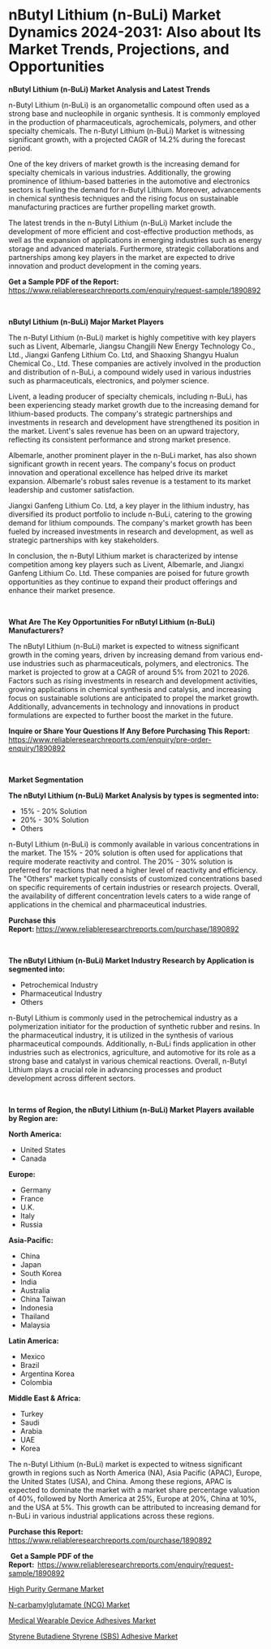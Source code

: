 <p><h1>nButyl Lithium (n-BuLi) Market Dynamics 2024-2031: Also about Its Market Trends, Projections, and Opportunities</h1></p><p><strong>nButyl Lithium (n-BuLi) Market Analysis and Latest Trends</strong></p>
<p><p>n-Butyl Lithium (n-BuLi) is an organometallic compound often used as a strong base and nucleophile in organic synthesis. It is commonly employed in the production of pharmaceuticals, agrochemicals, polymers, and other specialty chemicals. The n-Butyl Lithium (n-BuLi) Market is witnessing significant growth, with a projected CAGR of 14.2% during the forecast period.</p><p>One of the key drivers of market growth is the increasing demand for specialty chemicals in various industries. Additionally, the growing prominence of lithium-based batteries in the automotive and electronics sectors is fueling the demand for n-Butyl Lithium. Moreover, advancements in chemical synthesis techniques and the rising focus on sustainable manufacturing practices are further propelling market growth.</p><p>The latest trends in the n-Butyl Lithium (n-BuLi) Market include the development of more efficient and cost-effective production methods, as well as the expansion of applications in emerging industries such as energy storage and advanced materials. Furthermore, strategic collaborations and partnerships among key players in the market are expected to drive innovation and product development in the coming years.</p></p>
<p><strong>Get a Sample PDF of the Report:&nbsp;</strong> <a href="https://www.reliableresearchreports.com/enquiry/request-sample/1890892">https://www.reliableresearchreports.com/enquiry/request-sample/1890892</a></p>
<p>&nbsp;</p>
<p><strong>nButyl Lithium (n-BuLi) Major Market Players</strong></p>
<p><p>The n-Butyl Lithium (n-BuLi) market is highly competitive with key players such as Livent, Albemarle, Jiangsu Changjili New Energy Technology Co., Ltd., Jiangxi Ganfeng Lithium Co. Ltd, and Shaoxing Shangyu Hualun Chemical Co., Ltd. These companies are actively involved in the production and distribution of n-BuLi, a compound widely used in various industries such as pharmaceuticals, electronics, and polymer science.</p><p>Livent, a leading producer of specialty chemicals, including n-BuLi, has been experiencing steady market growth due to the increasing demand for lithium-based products. The company's strategic partnerships and investments in research and development have strengthened its position in the market. Livent's sales revenue has been on an upward trajectory, reflecting its consistent performance and strong market presence.</p><p>Albemarle, another prominent player in the n-BuLi market, has also shown significant growth in recent years. The company's focus on product innovation and operational excellence has helped drive its market expansion. Albemarle's robust sales revenue is a testament to its market leadership and customer satisfaction.</p><p>Jiangxi Ganfeng Lithium Co. Ltd, a key player in the lithium industry, has diversified its product portfolio to include n-BuLi, catering to the growing demand for lithium compounds. The company's market growth has been fueled by increased investments in research and development, as well as strategic partnerships with key stakeholders.</p><p>In conclusion, the n-Butyl Lithium market is characterized by intense competition among key players such as Livent, Albemarle, and Jiangxi Ganfeng Lithium Co. Ltd. These companies are poised for future growth opportunities as they continue to expand their product offerings and enhance their market presence.</p></p>
<p>&nbsp;</p>
<p><strong>What Are The Key Opportunities For nButyl Lithium (n-BuLi) Manufacturers?</strong></p>
<p><p>The nButyl Lithium (n-BuLi) market is expected to witness significant growth in the coming years, driven by increasing demand from various end-use industries such as pharmaceuticals, polymers, and electronics. The market is projected to grow at a CAGR of around 5% from 2021 to 2026. Factors such as rising investments in research and development activities, growing applications in chemical synthesis and catalysis, and increasing focus on sustainable solutions are anticipated to propel the market growth. Additionally, advancements in technology and innovations in product formulations are expected to further boost the market in the future.</p></p>
<p><strong>Inquire or Share Your Questions If Any Before Purchasing This Report:</strong> <a href="https://www.reliableresearchreports.com/enquiry/pre-order-enquiry/1890892">https://www.reliableresearchreports.com/enquiry/pre-order-enquiry/1890892</a></p>
<p>&nbsp;</p>
<p><strong>Market Segmentation</strong></p>
<p><strong>The nButyl Lithium (n-BuLi) Market Analysis by types is segmented into:</strong></p>
<p><ul><li>15% - 20% Solution</li><li>20% - 30% Solution</li><li>Others</li></ul></p>
<p><p>n-Butyl Lithium (n-BuLi) is commonly available in various concentrations in the market. The 15% - 20% solution is often used for applications that require moderate reactivity and control. The 20% - 30% solution is preferred for reactions that need a higher level of reactivity and efficiency. The "Others" market typically consists of customized concentrations based on specific requirements of certain industries or research projects. Overall, the availability of different concentration levels caters to a wide range of applications in the chemical and pharmaceutical industries.</p></p>
<p><strong>Purchase this Report:&nbsp;</strong><a href="https://www.reliableresearchreports.com/purchase/1890892">https://www.reliableresearchreports.com/purchase/1890892</a></p>
<p>&nbsp;</p>
<p><strong>The nButyl Lithium (n-BuLi) Market Industry Research by Application is segmented into:</strong></p>
<p><ul><li>Petrochemical Industry</li><li>Pharmaceutical Industry</li><li>Others</li></ul></p>
<p><p>n-Butyl Lithium is commonly used in the petrochemical industry as a polymerization initiator for the production of synthetic rubber and resins. In the pharmaceutical industry, it is utilized in the synthesis of various pharmaceutical compounds. Additionally, n-BuLi finds application in other industries such as electronics, agriculture, and automotive for its role as a strong base and catalyst in various chemical reactions. Overall, n-Butyl Lithium plays a crucial role in advancing processes and product development across different sectors.</p></p>
<p>&nbsp;</p>
<p><strong>In terms of Region, the nButyl Lithium (n-BuLi) Market Players available by Region are:</strong></p>
<p>
    <p> <strong> North America: </strong>
        <ul>
            <li>United States</li>
            <li>Canada</li>
        </ul>
        </p> 
    <p> <strong> Europe: </strong>
        <ul>
            <li>Germany</li>
            <li>France</li>
            <li>U.K.</li>
            <li>Italy</li>
            <li>Russia</li>
        </ul>
        </p> 
    <p> <strong> Asia-Pacific: </strong>
        <ul>
            <li>China</li>
            <li>Japan</li>
            <li>South Korea</li>
            <li>India</li>
            <li>Australia</li>
            <li>China Taiwan</li>
            <li>Indonesia</li>
            <li>Thailand</li>
            <li>Malaysia</li>
        </ul>
        </p> 
    <p> <strong> Latin America: </strong>
        <ul>
            <li>Mexico</li>
            <li>Brazil</li>
            <li>Argentina Korea</li>
            <li>Colombia</li>
        </ul>
        </p> 
    <p> <strong> Middle East & Africa: </strong>
        <ul>
            <li>Turkey</li>
            <li>Saudi</li>
            <li>Arabia</li>
            <li>UAE</li>
            <li>Korea</li>
        </ul>
    </p>
    </p>
<p><p>The n-Butyl Lithium (n-BuLi) market is expected to witness significant growth in regions such as North America (NA), Asia Pacific (APAC), Europe, the United States (USA), and China. Among these regions, APAC is expected to dominate the market with a market share percentage valuation of 40%, followed by North America at 25%, Europe at 20%, China at 10%, and the USA at 5%. This growth can be attributed to increasing demand for n-BuLi in various industrial applications across these regions.</p></p>
<p><strong>Purchase this Report: </strong><a href="https://www.reliableresearchreports.com/purchase/1890892">https://www.reliableresearchreports.com/purchase/1890892</a></p>
<p>&nbsp;<strong>Get a Sample PDF of the Report:&nbsp;&nbsp;</strong><a href="https://www.reliableresearchreports.com/enquiry/request-sample/1890892">https://www.reliableresearchreports.com/enquiry/request-sample/1890892</a></p>
<p><strong></strong></p>
<p><p><a href="https://issuu.com/reportprime-2/docs/high-purity-germane-market-size-2030.pptx">High Purity Germane Market</a></p><p><a href="https://github.com/jj19131/Market-Research-Report-List-1/blob/main/n-carbamylglutamate-ncg-market.md">N-carbamylglutamate (NCG) Market</a></p><p><a href="https://github.com/jodemen/Market-Research-Report-List-1/blob/main/medical-wearable-device-adhesives-market.md">Medical Wearable Device Adhesives Market</a></p><p><a href="https://github.com/Sarissaschmalingtr6fz2739/Market-Research-Report-List-1/blob/main/styrene-butadiene-styrene-sbs-adhesive-market.md">Styrene Butadiene Styrene (SBS) Adhesive Market</a></p></p>
